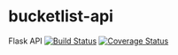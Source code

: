# bucketlist-api
Flask API
[![Build Status](https://travis-ci.org/RyanSept/bucketlist-api.svg?branch=master)](https://travis-ci.org/RyanSept/bucketlist-api)
[![Coverage Status](https://coveralls.io/repos/github/RyanSept/bucketlist-api/badge.svg?branch=develop)](https://coveralls.io/github/RyanSept/bucketlist-api?branch=develop)